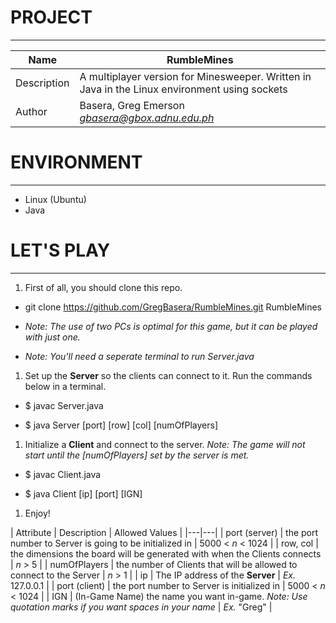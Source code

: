 # PROJECT
---
| Name | RumbleMines |
|------|-------|
| Description | A multiplayer version for Minesweeper. Written in Java in the Linux environment using sockets |
| Author | Basera, Greg Emerson *gbasera@gbox.adnu.edu.ph* |

# ENVIRONMENT
---
* Linux (Ubuntu)
* Java

# LET'S PLAY
---
1. First of all, you should clone this repo.
  * git clone https://github.com/GregBasera/RumbleMines.git RumbleMines

  * *Note: The use of two PCs is optimal for this game, but it can be played with just one.*

  * *Note: You'll need a seperate terminal to run Server.java*

1. Set up the **Server** so the clients can connect to it. Run the commands below in a terminal.
  * $ javac Server.java

  * $ java Server [port] [row] [col] [numOfPlayers]

1. Initialize a **Client** and connect to the server. *Note: The game will not start until the [numOfPlayers] set by the server is met.*
  * $ javac Client.java

  * $ java Client [ip] [port] [IGN]

1. Enjoy!

| Attribute | Description | Allowed Values |
|---|---|
| port (server) | the port number to Server is going to be initialized in | 5000 < *n* < 1024 |
| row, col | the dimensions the board will be generated with when the Clients connects | *n* > 5 |
| numOfPlayers | the number of Clients that will be allowed to connect to the Server | *n* > 1 |
| ip | The IP address of the **Server** | *Ex.* 127.0.0.1 |
| port (client) | the port number to Server is initialized in | 5000 < *n* < 1024 |
| IGN | (In-Game Name) the name you want in-game. *Note: Use quotation marks if you want spaces in your name* | *Ex.* "Greg" |
